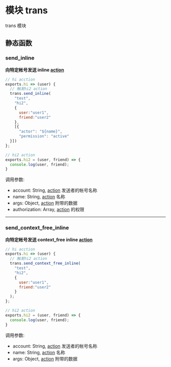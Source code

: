 # 模块 trans
trans 模块

## 静态函数

### send_inline
**向特定帐号发送 inline [action](action.md)**

```JavaScript
// hi acction
exports.hi => (user) {
  // 触发hi2 action
  trans.send_inline(
    "test", 
    "hi2", 
    {
      user:"user1", 
      friend:"user2"
    }, 
    [{
      "actor": "${name}", 
      "permission": "active"
  }])
};

// hi2 action
exports.hi2 = (user, friend) => {
  console.log(user, friend);
}
```

调用参数:
* account: String, [action](action.md) 发送者的帐号名称
* name: String, [action](action.md) 名称
* args: Object, [action](action.md) 附带的数据
* authorization: Array, [action](action.md) 的权限

--------------------------
### send_context_free_inline
**向特定帐号发送 context_free inline [action](action.md)**

```JavaScript
// hi acction
exports.hi => (user) {
  // 触发hi2 action
  trans.send_context_free_inline(
    "test", 
    "hi2", 
    { 
      user:"user1", 
      friend:"user2" 
    }
  );
};

// hi2 action
exports.hi2 = (user, friend) => {
  console.log(user, friend);
}
```

调用参数:
* account: String, [action](action.md) 发送者的帐号名称
* name: String, [action](action.md) 名称
* args: Object, [action](action.md) 附带的数据

